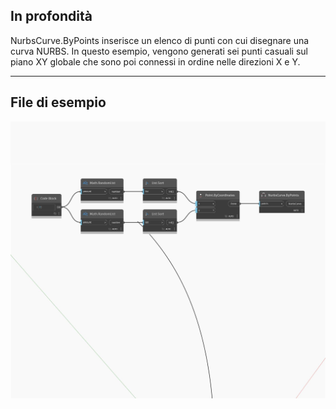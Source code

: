 ## In profondità
NurbsCurve.ByPoints inserisce un elenco di punti con cui disegnare una curva NURBS. In questo esempio, vengono generati sei punti casuali sul piano XY globale che sono poi connessi in ordine nelle direzioni X e Y.
___
## File di esempio

![ByPoints (points)](./Autodesk.DesignScript.Geometry.NurbsCurve.ByPoints(points)_img.jpg)

